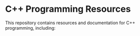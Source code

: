 # C++ Programming Resources

This repository contains resources and documentation for C++ programming, including:
